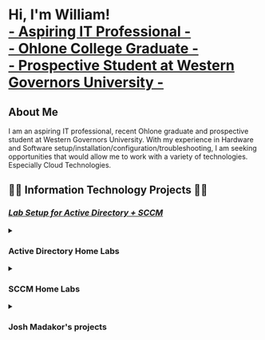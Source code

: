 <h1>Hi, I'm William! <br/> 
<a href="https://www.linkedin.com/in/william-huynh-78459a264/"> - Aspiring IT Professional - </a> <br/> 
<a href="https://github.com/whuynhit"> - Ohlone College Graduate - <br/> - Prospective Student at Western Governors University - </a> </h1> 

<h2>About Me</h2>
I am an aspiring IT professional, recent Ohlone graduate and prospective student at Western Governors University. 
With my experience in Hardware and Software setup/installation/configuration/troubleshooting, I am seeking opportunities that would allow me to work with a variety of technologies. Especially Cloud Technologies.

<h2>👨‍💻 Information Technology Projects 👨‍💻</h2>

<h3><b><i><a href="https://github.com/whuynhit/LabSetup"> Lab Setup for Active Directory + SCCM </a></i></b></h3>

<details>
<summary> <h3><b>Active Directory Home Labs</b></h3> </summary>

  <details> 
  <summary><b><i>Introduction to Active Directory Users & Computers</i></b></summary>

  - [Creating User Accounts with Active Directory](https://github.com/whuynhit/ActiveDirectory)
  - [Searching for Objects in Active Directory](https://github.com/whuynhit/ActiveDirectory)
  - [Resetting User Passwords in Active Directory Users and Computers](https://github.com/whuynhit/ActiveDirectory)
  - [Understanding Groups and Memberships](https://github.com/whuynhit/ActiveDirectory)
  - [Disabling and Deleting User Accounts with Active Directory](https://github.com/whuynhit/ActiveDirectory)
  </details>

  <details>
  <summary><b><i>Introduction to Group Policy Management</i></b></summary>
  
  - [Creating and Linking Group Policy Objects]
  - [Group Policy Precedence]
  - [Editing Group Policy Objects]

  </details>

  <details>
  <summary><b><i>Group Policy Troubleshooting</i></b></summary>
  
  - [Troubleshooting Group Policy with MMC (RSOP.msc - Resultant Set of Policy)]
  - [Troubleshooting Group Policy with Command Prompt (GPResult /r)]
  - [Creating Non-inheriting Organizational Units for GPO Testing/Troubleshooting]

  </details>

  <details>
  <summary><b><i>Managing Workstations</i></b></summary>
  
  - [Deploying a Desktop Background to Domain with a GPO]
  - [Setting Up a Logon Banner (Interactive Logon)]
  - [Deploying Software with Group Policy]
  - [Configuring Roaming Profiles for User Accounts]
  - [How to automatically map network share drives with Group Policy]
  </details>

  <details>
  <summary><b><i>Securing Your Domain</i></b></summary>
  
  - [Configuring Domain Password and Account Lockout Policies with Group Policy]
  - [Deploying Fine Grained Password Policies (PSOs)]
  - [Configuring Windows Firewall with Group Policy]
  - [Configuring Windows Registry Settings with Group Policy]
  </details>
  
  <details>
  <summary><b><i>How to use Powershell with Active Directory</i></b></summary>
  
  - [Enabling Script Execution for Powershell]
  - [Powershell Basics]
  - [Listing Active Directory Users with Powershell]
  - [Configure User Roaming Profile Path Powershell]
  - [Creating User Accounts with Powershell]
  - [Creating User Accounts from a CSV File]
  - [Move All Disabled Users to "Disabled Users OU" with Powershell]
  - [How to create Active Directory Accounts with duplicate names]

  </details>

  <details>
  <summary><b><i>Active Directory Backups</i></b></summary>
  
  - [Creating an Active Directory System State Backup]
  - [Restoring an Active Directory Backup]
  </details>
  
</details>

<details>
<summary> <h3>SCCM Home Labs</h3> </summary>

  <details>
  <summary><b><i>Configuration Manager Basics</i></b></summary>
    
  - [Creating and Managing Administrative Users](https://github.com/whuynhit/SCCM)
  - [Creating Boundary and Boundary Groups](https://github.com/whuynhit/SCCM)
  - [Client and User Discovery Methods](https://github.com/whuynhit/SCCM)
  </details>

  <details>
  <summary><b><i>Deploying The SCCM Client</i></b></summary>
    
  - [Preparing for Client Installations with Group Policy]
  - [Client Push Installation]
  - [Deploying the SCCM Client with Group Policy]
  - [Manual Client Installation]
  </details>

  <details>
  <summary><b><i>Updating SCCM</i></b></summary>
    
  - [Updating SCCM]
  - [Verifying the Update]
  </details>

  <details>
  <summary><b><i>User and Device Collections</i></b></summary>
    
  - [Creating Include/Exclude Collections]
  - [Query-based User and Device Collections]
  - [Pull Devices into a Device Collection]
  - [Role-based Administration Administrative Security Roles]
  - [Assigning a User Collection to an Administrative Security Role]
  - [Using Collections to Enable the Remote Control Feature]
  - [Deploying Power Management to a Collection]
  - [Using a Collection to Enforce a Maintenance Window]
  </details>

  <details>
  <summary><b><i>Application Management</i></b></summary>
    
  - [Creating an Application using an MSI]
  - [Supersedence]
  - [Creating an Application using an EXE]
  - [Creating an Application that Requires Approval]
  - [Creating an Application using the Package Model]
  - [Uninstatlling an Application]
  - [Monitoring Applications]
  </details>

  <details>
  <summary><b><i>Operating System Deployment</i></b></summary>
    
  - [Creating the Windows 10 Collection]
  - [OSD - The Basics]
  - [Creating a Folder for the Captured Image]
  - [Adding an OS to Configuration Manager]
  - [Creating a Task Sequence]
  - [Enabling PXE Support, Configuring WDS]
  </details>

  <details>
  <summary><b><i>Endpoint Protection</i></b></summary>

  - [Endpoint Protection Server Configuration and Installation]
  - [Configuring an Automatic Deployment Rule (ADR)]
  - [Endpoint Protection Client Installation]
  </details>

  <details>
  <summary><b><i>Troubleshooting</i></b></summary>

  - [Deploying CMTrace to a Device Collection]
  - [Troubleshooting a Failed Client Push Installation]
  </details>
  
</details>

<details>
<summary><h3>Josh Madakor's projects</h3></summary>
  
- <b> sample PowerShell</b>
  - [Windows EventLog: Failed RDP Logins Source IP to full GeoData Conversion](https://github.com/joshmadakor1/Sentinel-Lab)
  - [JWipe (Disk Wiping Utility)](https://github.com/joshmadakor1/Jwipe.PowerShell)
  - [Active Directory Bulk User Creation](https://github.com/joshmadakor1/AD_PS)
  - [FIM (File Integrity Monitor)](https://github.com/joshmadakor1/PowerShell-Integrity-FIM)
 
    
- <b> sample C# (.NET Desktop Applications)</b>
  - [Ransomware Proof of Concept (Encrypter)](https://github.com/joshmadakor1/EncrypterPOC)
  - [Ransomware Proof of Concept (Decrypter)](https://github.com/joshmadakor1/DecrypterPOC)
  - [Keylogger with Email Capability](https://github.com/joshmadakor1/Key-Logger-With-Email)
 
    
- <b>sample Python</b>
  - [Package Delivery Application (Datastructures and Algorithms Demo)](https://github.com/joshmadakor1/Package-Delivery-Pathfinding-Algorithm)

</details>
